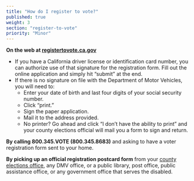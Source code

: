 ```yaml
---
title: "How do I register to vote?"
published: true
weight: 3
section: "register-to-vote"
priority: "Minor"
---
```



**On the web at [registertovote.ca.gov](https://registertovote.ca.gov/)**  
- If you have a California driver license or identification card number, you can authorize use of that signature for the registration form.  Fill out the online application and simply hit “submit” at the end.  
- If there is no signature on file with the Department of Motor Vehicles, you will need to:   
  - Enter your date of birth and last four digits of your social security number.  
  - Click “print.”  
  - Sign the paper application.  
  - Mail it to the address provided.  
  - No printer? Go ahead and click “I don’t have the ability to print” and your county elections official will mail you a form to sign and return.  

**By calling 800.345.VOTE (800.345.8683)** and asking to have a voter registration form sent to your home.  

**By picking up an official registration postcard form** from your [county elections 	office](#section-election-office-contact), any DMV office, or a public library, post office, public assistance 	office, or any government office that serves the disabled.

